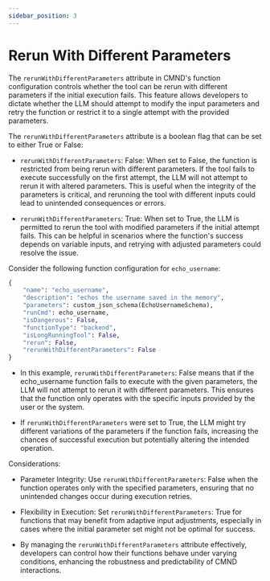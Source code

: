 ```yaml
---
sidebar_position: 3
---
```


# Rerun With Different Parameters 


The `rerunWithDifferentParameters` attribute in CMND's function configuration controls whether the tool can be rerun with different parameters if the initial execution fails. This feature allows developers to dictate whether the LLM should attempt to modify the input parameters and retry the function or restrict it to a single attempt with the provided parameters.

The `rerunWithDifferentParameters` attribute is a boolean flag that can be set to either True or False:

- `rerunWithDifferentParameters`: False: When set to False, the function is restricted from being rerun with different parameters. If the tool fails to execute successfully on the first attempt, the LLM will not attempt to rerun it with altered parameters. This is useful when the integrity of the parameters is critical, and rerunning the tool with different inputs could lead to unintended consequences or errors.

- `rerunWithDifferentParameters`: True: When set to True, the LLM is permitted to rerun the tool with modified parameters if the initial attempt fails. This can be helpful in scenarios where the function's success depends on variable inputs, and retrying with adjusted parameters could resolve the issue.

Consider the following function configuration for `echo_username`:

```python
{
    "name": "echo_username",
    "description": "echos the username saved in the memory",
    "parameters": custom_json_schema(EchoUsernameSchema),
    "runCmd": echo_username,
    "isDangerous": False,
    "functionType": "backend",
    "isLongRunningTool": False,
    "rerun": False,
    "rerunWithDifferentParameters": False
}
```

- In this example, `rerunWithDifferentParameters`: False means that if the echo_username function fails to execute with the given parameters, the LLM will not attempt to rerun it with different parameters. This ensures that the function only operates with the specific inputs provided by the user or the system.

- If `rerunWithDifferentParameters` were set to True, the LLM might try different variations of the parameters if the function fails, increasing the chances of successful execution but potentially altering the intended operation.


Considerations:

- Parameter Integrity: Use `rerunWithDifferentParameters`: False when the function operates only with the specified parameters, ensuring that no unintended changes occur during execution retries.

- Flexibility in Execution: Set `rerunWithDifferentParameters`: True for functions that may benefit from adaptive input adjustments, especially in cases where the initial parameter set might not be optimal for success.

- By managing the `rerunWithDifferentParameters` attribute effectively, developers can control how their functions behave under varying conditions, enhancing the robustness and predictability of CMND interactions.